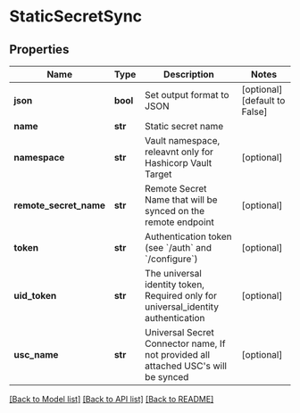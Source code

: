 # StaticSecretSync

## Properties
Name | Type | Description | Notes
------------ | ------------- | ------------- | -------------
**json** | **bool** | Set output format to JSON | [optional] [default to False]
**name** | **str** | Static secret name | 
**namespace** | **str** | Vault namespace, releavnt only for Hashicorp Vault Target | [optional] 
**remote_secret_name** | **str** | Remote Secret Name that will be synced on the remote endpoint | [optional] 
**token** | **str** | Authentication token (see &#x60;/auth&#x60; and &#x60;/configure&#x60;) | [optional] 
**uid_token** | **str** | The universal identity token, Required only for universal_identity authentication | [optional] 
**usc_name** | **str** | Universal Secret Connector name, If not provided all attached USC&#39;s will be synced | [optional] 

[[Back to Model list]](../README.md#documentation-for-models) [[Back to API list]](../README.md#documentation-for-api-endpoints) [[Back to README]](../README.md)


